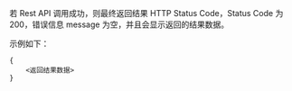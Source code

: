 若 Rest API 调用成功，则最终返回结果 HTTP Status Code，Status Code 为200，错误信息 message 为空，并且会显示返回的结果数据。

示例如下：
```
{
    <返回结果数据>
}
```
